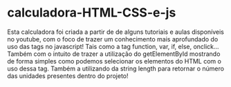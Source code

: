 # calculadora-HTML-CSS-e-js
Esta calculadora foi criada a partir de de alguns tutoriais e aulas disponíveis no youtube, com o foco de trazer um conhecimento mais aprofundado do uso das tags no javascript! Tais como a tag function, var, if, else, onclick... Também com o intuito de trazer a utilização do getElementById mostrando de forma simples como podemos selecionar os elementos do HTML com o uso dessa tag. Também a utilizando da string length para retornar o número das unidades presentes dentro do projeto!
